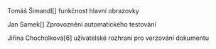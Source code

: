 Tomáš Šimandl[]
funkčnost hlavní obrazovky

Jan Samek[]
Zprovoznění automatického testování

Jiřina Chocholková[6]
uživatelské rozhraní pro verzování dokumentu
